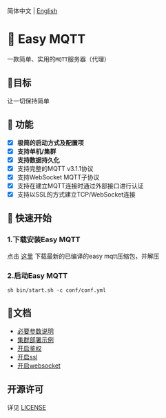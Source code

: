 简体中文 | [English](./README-EN.md)

# 💎 Easy MQTT
一款简单、实用的`MQTT`服务器（代理）

## 🎯目标
让一切保持简单

## 💪 功能
- [x] **极简的启动方式及配置项**
- [x] **支持单机/集群**
- [x] **支持数据持久化**
- [x] 支持完整的MQTT v3.1.1协议
- [x] 支持WebSocket MQTT子协议
- [x] 支持在建立MQTT连接时通过外部接口进行认证
- [x] 支持以SSL的方式建立TCP/WebSocket连接

## 🚀 快速开始
### 1.下载安装Easy MQTT
点击 [这里](https://github.com/EasyProgramming/easy-mqtt/releases) 下载最新的已编译的easy mqtt压缩包，并解压
### 2.启动Easy MQTT
```shell script
sh bin/start.sh -c conf/conf.yml
```

## 📖文档
- [必要参数说明](./doc/必要参数说明.md)
- [集群部署示例](./doc/集群部署示例.md)
- [开启鉴权](./doc/开启鉴权.md)
- [开启ssl](./doc/开启ssl.md)
- [开启websocket](./doc/开启websocket.md)

## 开源许可
详见 [LICENSE](./LICENSE)